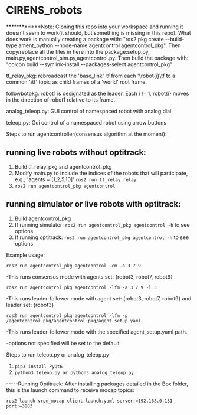 # CIRENS_robots
************Note: Cloning this repo into your workspace and running it doesn't seem to work(it should, but something is missing in this repo).   What does work is manually creating a package with: "ros2 pkg create --build-type ament_python --node-name agentcontrol agentcontrol_pkg".  Then copy/replace all the files in here into the package:setup.py, main.py,agentcontrol_sim.py,agentcontrol.py.  Then build the package with: "colcon build --symlink-install --packages-select agentcontrol_pkg"

tf_relay_pkg: rebroadcast the 'base_link" tf from each '\robot{i}\tf to a common '\tf' topic as child frames of a 'world' root frame. 

followbotpkg: robot1 is designated as the leader.  Each i != 1, robot{i} moves in the direction of robot1 relative to its frame. 

analog_teleop.py:  GUI control of namespaced robot with analog dial

teleop.py: Gui control of a namespaced robot using arrow buttons

Steps to run agentcontroller(consensus algorithm at the moment):

## running live robots without optitrack:

1. Build tf_relay_pkg and agentcontrol_pkg
2. Modify main.py to include the indices of the robots that will participate, e.g., 'agents = [1,2,5,10]'
   ```ros2 run tf_relay relay ```
5. ```ros2 run agentcontrol_pkg agentcontrol```

## running simulator or live robots with optitrack:   
1. Build agentcontrol_pkg
2. If running simulator: ```ros2 run agentcontrol_pkg agentcontrol -h``` to see options
3. If running optitrack: ```ros2 run agentcontrol_pkg agentcontrol -h``` to see options
   
Example usage:

```ros2 run agentcontrol_pkg agentcontrol -cm -a 3 7 9```          

-This runs consensus mode with agents set: {robot3, robot7, robot9}  

```ros2 run agentcontrol_pkg agentcontrol -lfm -a 3 7 9 -l 3```    

-This runs leader-follower mode with agent set: {robot3, robot7, robot9} and leader set: {robot3}

```ros2 run agentcontrol_pkg agentcontrol -lfm -p /agentcontrol_pkg/agentcontrol_pkg/agent_setup.yaml```  

-This runs leader-follower mode with the specified agent_setup.yaml path. 

-options not specified will be set to the default

Steps to run teleop.py or analog_teleop.py
1. ```pip3 install PyQt6```
2. ```python3 teleop.py or python3 analog_teleop.py```

-----Running Optitrack:
After installing packages detailed in the Box folder, this is the launch command to receive mocap topics:

```ros2 launch vrpn_mocap client.launch.yaml server:=192.168.0.131 port:=3883```
